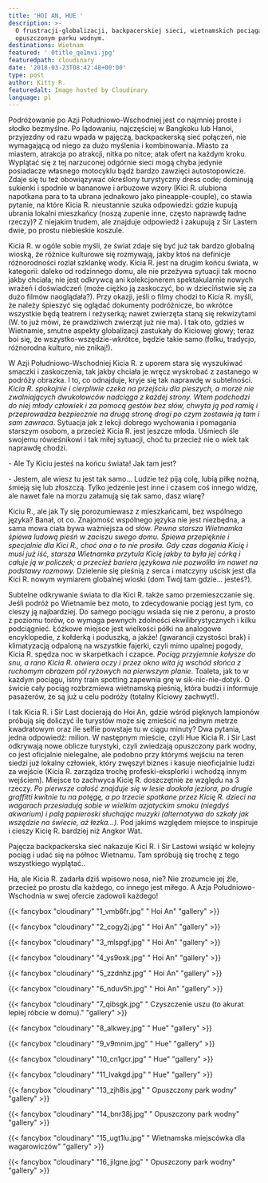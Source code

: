 ```yaml
---
title: 'HOI AN, HUE '
description: >-
  O frustracji-globalizacji, backpacerskiej sieci, wietnamskich pociągach i
  opuszczonym parku wodnym. 
destinations: Wietnam
featured: ' 0title_qe1mvi.jpg'
featuredpath: cloudinary
date: '2018-03-23T08:42:48+00:00'
type: post
author: Kitty R.
featuredalt: Image hosted by Cloudinary
language: pl
---
```

Podróżowanie po Azji Południowo-Wschodniej jest co najmniej proste i słodko bezmyślne. Po lądowaniu, najczęściej w Bangkoku lub Hanoi, przyjezdny od razu wpada w pajęczą, backpackerską sieć połączeń, nie wymagającą od niego za dużo myślenia i kombinowania. Miasto za miastem, atrakcja po atrakcji, nitka po nitce; atak ofert na każdym kroku. Wyplątać się z tej narzuconej odgórnie sieci mogą chyba jedynie posiadacze własnego motocyklu bądź bardzo zawzięci autostopowicze. Zdaje się tu też obowiązywać określony turystyczny dress code; dominują sukienki i spodnie w bananowe i arbuzowe wzory (Kici R. ulubiona napotkana para to ta ubrana jednakowo jako pineapple-couple), co stawia pytanie, na które Kicia R. nieustannie szuka odpowiedzi: gdzie kupują ubrania lokalni mieszkańcy (noszą zupenie inne, często naprawdę ładne rzeczy)? Z niejakim trudem, ale znajduje odpowiedź i zakupują z Sir Lastem dwie, po prostu niebieskie koszule. 

Kicia R. w ogóle sobie myśli, że świat zdaje się być już tak bardzo globalną wioską, że różnice kulturowe się rozmywają, jakby ktoś na definicje różnorodności rozlał szklankę wody. Kicia R. jest na drugim końcu świata, w kategorii: daleko od rodzinnego domu, ale nie przeżywa sytuacji tak mocno jakby chciała; nie jest odkrywcą ani kolekcjonerem spektakularnie nowych wrażeń i doświadczeń (może ciężko ją zaskoczyć, bo w dzieciństwie się za dużo filmów naoglądała?). Przy okazji, jeśli o filmy chodzi to Kicia R. myśli, że należy śpieszyć się oglądać dokumenty podróżnicze, bo wkrótce wszystkie będą teatrem i reżyserką; nawet zwierzęta staną się rekwizytami (W. to już mówi, że prawdziwch zwierząt już nie ma). I tak oto, gdzieś w Wietnamie, smutne aspekty globalizacji zastukały do Kiciowej głowy; teraz boi się, że wszystko-wszędzie-wkrótce, będzie takie samo (folku, tradycjo, różnorodna kulturo, nie znikaj!).  

W Azji Południowo-Wschodniej Kicia R. z uporem stara się wyszukiwać smaczki i zaskoczenia, tak jakby chciała je wręcz wyskrobać z zastanego w podróży obrazka. I to, co odnajduje, kryje się tak naprawdę w subtelności. _Kicia R. spokojnie i cierpliwie czeka na przejściu dla pieszych, a morze nie zwalniających dwukołowców nadciąga z każdej strony. Wtem podchodzi do niej młody człowiek i za pomocą gestów bez słów, chwyta ją pod ramię i przeprowadza bezpiecznie na drugą stronę drogi po czym zostawia ją tam i sam zawraca_. Sytuacja jak z lekcji dobrego wychowania i pomagania starszym osobom, a przecież Kicia R. jest jeszcze młoda. Uśmiech śle swojemu rówieśnikowi i tak miłej sytuacji, choć tu przecież nie o wiek tak naprawdę chodzi. 

\- Ale Ty Kiciu jesteś na końcu świata! Jak tam jest?

\- Jestem, ale wiesz tu jest tak samo... Ludzie też piją colę, lubią piłkę nożną, śmieją się lub złoszczą. Tylko jedzenie jest inne i czasem coś innego widzę, ale nawet fale na morzu załamują się tak samo, dasz wiarę?

Kiciu R., ale jak Ty się porozumiewasz z mieszkańcami, bez wspólnego języka? Banał, ot co. Znajomość wspólnego języka nie jest niezbędna, a sama mowa ciała bywa ważniejsza od słów.  _Pewna starsza Wietnamka śpiewa ludową pieśń w zaciszu swego domu. Śpiewa przepięknie i specjalnie dla Kici R., choć ona o to nie prosiła. Gdy czas dogania Kicię i musi już iść, starsza Wietnamka przytula Kicię jakby ta była jej córką i całuje ją w policzek; a przecież bariera językowa nie pozwoliła im nawet na podstawy rozmowy._ Dzielenie się pieśnią z serca i matczyny uścisk jest dla Kici R. nowym wymiarem globalnej wioski (dom Twój tam gdzie… jesteś?). 

Subtelne odkrywanie świata to dla Kici R. także samo przemieszczanie się. Jeśli podróż po Wietnamie bez moto, to zdecydowanie pociąg jest tym, co cieszy ją najbardziej. Do samego pociągu wsiada się nie z peronu, a prosto z poziomu torów, co wymaga pewnych zdolności ekwilibrystycznych i kilku podciągnieć. Łóżkowe miejsce jest wielkości półki na analogowe encyklopedie, z kołderką i poduszką, a jakże! (gwarancji czystości brak) i klimatyzacją odpaloną na wszystkie fajerki, czyli mimo upalnej pogody, Kicia R. spędza noc w skarpetkach i czapce. _Pociąg przyjemnie kołysze do snu, a rano Kicia R. otwiera oczy i przez okno wita ją wschód słońca z ruchomym obrazem pól ryżowych na pierwszym planie_. Toaleta, jak to w każdym pociągu, istny train spotting zapewnia grę w sik-nic-nie-dotyk. O świcie cały pociąg rozbrzmiewa wietnamską pieśnią, która budzi i informuje pasażerów, że są już u celu podróży (totalny Kiciowy zachwyt!). 

I tak Kicia R. i Sir Last docierają do Hoi An, gdzie wśród pięknych lampionów próbują się doliczyć ile turystów może się zmieścić na jednym metrze kwadratowym oraz ile selfie powstaje tu w ciągu minuty? Dwa pytania, jedna odpowiedź: milion. W następnym mieście, czyli Hue Kicia R. i Sir Last odkrywają nowe oblicze turystyki, czyli zwiedzają opuszczony park wodny, co jest oficjalnie nielegalne, ale podobno przy którymś wejściu na teren siedzi już lokalny człowiek, który zwęszył biznes i kasuje nieoficjalnie ludzi za wejście (Kicia R. zarządza trochę profeski-eksplorki i wchodzą innym wejściem). Miejsce to zachwyca Kicię R. doszczętnie ze względu na 3 rzeczy. _Po pierwsze całość znajduje się w lesie dookoła jeziora, po drugie graffitti kwitnie tu na potęgę, a po trzecie spotkane przez Kicię R. dzieci na wagarach przesiadują sobie w wielkim azjatyckim smoku (niegdyś akwarium) i palą papieroski słuchając muzyki (alternatywa do szkoły jak wszędzie na świecie, aż łezka...)._ Pod jakimś względem miejsce to inspiruje i cieszy Kicię R. bardziej niż Angkor Wat. 

Pajęcza backpackerska sieć nakazuje Kici R. i Sir Lastowi wsiąść w kolejny pociąg i udać się na północ Wietnamu. Tam spróbują się trochę z tego wszystkiego wyplątać.. 

Ha, ale Kicia R. zadarła dziś wpisowo nosa, nie? Nie zrozumcie jej źle, przecież po prostu dla każdego, co innego jest miłego. A Azja Południowo-Wschodnia w swej ofercie zadowoli każdego!

{{< fancybox "cloudinary" "1_vmb6fr.jpg" "  Hoi An" "gallery" >}}

{{< fancybox "cloudinary" "2_cogy2j.jpg" "  Hoi An" "gallery" >}}

{{< fancybox "cloudinary" "3_mlspgf.jpg" " Hoi An" "gallery" >}}

{{< fancybox "cloudinary" "4_ys9oxk.jpg" " Hoi An" "gallery" >}}

{{< fancybox "cloudinary" "5_zzdnhz.jpg" " Hoi An" "gallery" >}}

{{< fancybox "cloudinary" "6_nduv5h.jpg" " Hoi An" "gallery" >}}

{{< fancybox "cloudinary" "7_qibsgk.jpg" " Czyszczenie uszu (to akurat lepiej róbcie w domu)." "gallery" >}}

{{< fancybox "cloudinary" "8_alkwey.jpg" " Hue" "gallery" >}}

{{< fancybox "cloudinary" "9_v9mnim.jpg" " Hue" "gallery" >}}

{{< fancybox "cloudinary" "10_cn1gcr.jpg" " Hue" "gallery" >}}

{{< fancybox "cloudinary" "11_lvakgd.jpg" " Hue" "gallery" >}}

{{< fancybox "cloudinary" "13_zjh8is.jpg" " Opuszczony park wodny" "gallery" >}}

{{< fancybox "cloudinary" "14_bnr38j.jpg" " Opuszczony park wodny" "gallery" >}}

{{< fancybox "cloudinary" "15_ugt1lu.jpg" " Wietnamska miejscówka dla wagarowiczów" "gallery" >}}

{{< fancybox "cloudinary" "16_jilgne.jpg" " Opuszczony park wodny" "gallery" >}}

